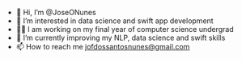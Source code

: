 - 👋 Hi, I’m @JoseONunes
- 👀 I’m interested in data science and swift app development
- 🧑‍💻 I am working on my final year of computer science undergrad
- 🌱 I’m currently improving my NLP, data science and swift skills
- 📫 How to reach me jofdossantosnunes@gmail.com
